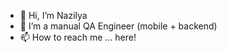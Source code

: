- 👋 Hi, I’m Nazilya
- 🌱 I’m a manual QA Engineer (mobile + backend)
- 📫 How to reach me ... here!

<!---
nazilya10/nazilya10 is a ✨ special ✨ repository because its `README.md` (this file) appears on your GitHub profile.
You can click the Preview link to take a look at your changes.
--->
